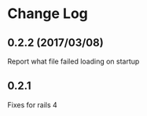 # Change Log

## 0.2.2 (2017/03/08)
Report what file failed loading on startup

## 0.2.1
Fixes for rails 4
